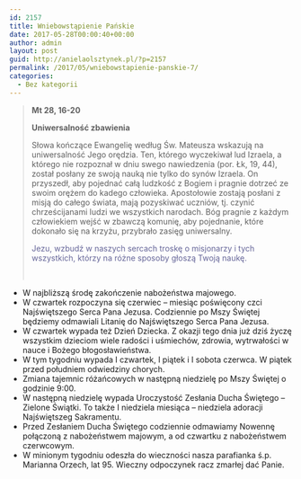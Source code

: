 ```yaml
---
id: 2157
title: Wniebowstąpienie Pańskie
date: 2017-05-28T00:00:40+00:00
author: admin
layout: post
guid: http://anielaolsztynek.pl/?p=2157
permalink: /2017/05/wniebowstapienie-panskie-7/
categories:
  - Bez kategorii
---
```

> **Mt 28, 16-20**
> 
> **Uniwersalność zbawienia**
> 
> Słowa kończące Ewangelię według Św. Mateusza wskazują na uniwersalność Jego orędzia. Ten, którego wyczekiwał lud Izraela, a którego nie rozpoznał w dniu swego nawiedzenia (por. Łk, 19, 44), został posłany ze swoją nauką nie tylko do synów Izraela. On przyszedł, aby pojednać całą ludzkość z Bogiem i pragnie dotrzeć ze swoim orężem do kadego człowieka. Apostołowie zostają posłani z misją do całego świata, mają pozyskiwać uczniów, tj. czynić chrześcijanami ludzi we wszystkich narodach. Bóg pragnie z każdym człowiekiem wejść w zbawczą komunię, aby pojednanie, które dokonało się na krzyżu, przybrało zasięg uniwersalny.
> 
> <span style="color: #666699;">Jezu, wzbudź w naszych sercach troskę o misjonarzy i tych wszystkich, którzy na różne sposoby głoszą Twoją naukę. </span>
> 
> &nbsp;

  * W najbliższą środę zakończenie nabożeństwa majowego.
  * W czwartek rozpoczyna się czerwiec &#8211; miesiąc poświęcony czci Najświętszego Serca Pana Jezusa. Codziennie po Mszy Świętej będziemy odmawiali Litanię do Najświętszego Serca Pana Jezusa.
  * W czwartek wypada też Dzień Dziecka. Z okazji tego dnia już dziś życzę wszystkim dzieciom wiele radości i uśmiechów, zdrowia, wytrwałości w nauce i Bożego błogosławieństwa.
  * W tym tygodniu wypada I czwartek, I piątek i I sobota czerwca. W piątek przed południem odwiedziny chorych.
  * Zmiana tajemnic różańcowych w następną niedzielę po Mszy Świętej o godzinie 9:00.
  * W następną niedzielę wypada Uroczystość Zesłania Ducha Świętego – Zielone Świątki. To także I niedziela miesiąca &#8211; niedziela adoracji Najświętszeg Sakramentu.
  * Przed Zesłaniem Ducha Świętego codziennie odmawiamy Nowennę połączoną z nabożeństwem majowym, a od czwartku z nabożeństwem czerwcowym.
  * W minionym tygodniu odeszła do wieczności nasza parafianka ś.p. Marianna Orzech, lat 95. Wieczny odpoczynek racz zmarłej dać Panie.